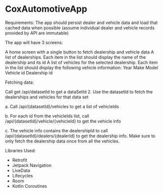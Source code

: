 # CoxAutomotiveApp

Requirements:
The app should persist dealer and vehicle data and load that cached data when possible (assume individual dealer and vehicle records provided by API are immutable)

The app will have 3 screens:

A home screen with a single button to fetch dealership and vehicle data
A list of dealerships. Each item in the list should display the name of the dealership and its id
A list of vehicles for the selected dealership. Each item in the list should display the following vehicle information:
Year
Make
Model
Vehicle id
Dealership id
 

Fetching data:

Call get /api/datasetId to get a dataSetId 
2.       Use the datasetId to fetch the dealerships and vehicles for that data set

a.       Call /api/{datasetId}/vehicles to get a list of vehicleIds 

b.       For each id from the vehicleIds list, call /api/{datasetId}/vehicle/{vehicleId} to get the vehicle info 

c.       The vehicle info contains the dealershipId to call /api/{datasetId}/dealers/{dealerId} to get the dealership info.  Make sure to only fetch the dealership data once from all the vehicles. 

Libraries Used:
* Retrofit
* Jetpack Navigation
* LiveData
* Lifecycles
* Room
* Kotlin Coroutines
